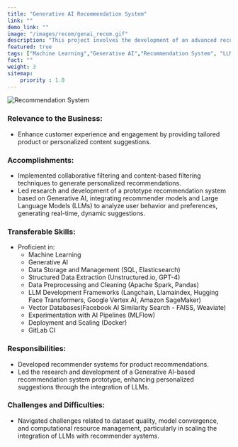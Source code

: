 ```yaml
---
title: "Generative AI Recommendation System"
link: ""
demo_link: ""
image: "/images/recom/genai_recom.gif"
description: "This project involves the development of an advanced recommendation system powered by Generative AI techniques. By analyzing user behavior and preferences, the system generates highly accurate and dynamic suggestions in real-time. This innovative approach enhances user engagement and significantly improves business outcomes by increasing conversion rates and customer satisfaction. Through cutting-edge technology, the project aims to personalize user experiences and drive growth for businesses."
featured: true
tags: ["Machine Learning","Generative AI","Recommendation System", "LLM"]
fact: ""
weight: 3
sitemap: 
    priority : 1.0
---
```


<!-- <img src="https://ars.els-cdn.com/content/image/3-s2.0-B9780128243497000153-f08-34-9780128243497.jpg" alt="MarineGEO circle logo" style="height: 100%; width:100%;"/> -->

![Recommendation System](/images/recom/genai_recom.gif "Recommendation System")

### **Relevance to the Business:**
- Enhance customer experience and engagement by providing tailored product or personalized content suggestions.

### **Accomplishments:**
- Implemented collaborative filtering and content-based filtering techniques to generate personalized recommendations.
- Led research and development of a prototype recommendation system based on Generative AI, integrating recommender models and Large Language Models (LLMs) to analyze user behavior and preferences, generating real-time, dynamic suggestions.

### **Transferable Skills:**
- Proficient in:
    - Machine Learning
    - Generative AI
    - Data Storage and Management (SQL, Elasticsearch)
    - Structured Data Extraction (Unstructured.io, GPT-4)
    - Data Preprocessing and Cleaning (Apache Spark, Pandas)
    - LLM Development Frameworks (Langchain, Llamaindex, Hugging Face Transformers, Google Vertex AI, Amazon SageMaker)
    - Vector Databases(Facebook AI Similarity Search - FAISS, Weaviate)
    - Experimentation with AI Pipelines (MLFlow)
    - Deployment and Scaling (Docker)
    - GitLab CI

### **Responsibilities:**
- Developed recommender systems for product recommendations.
- Led the research and development of a Generative AI-based recommendation system prototype, enhancing personalized suggestions through the integration of LLMs.

### **Challenges and Difficulties:**
- Navigated challenges related to dataset quality, model convergence, and computational resource management, particularly in scaling the integration of LLMs with recommender systems.
